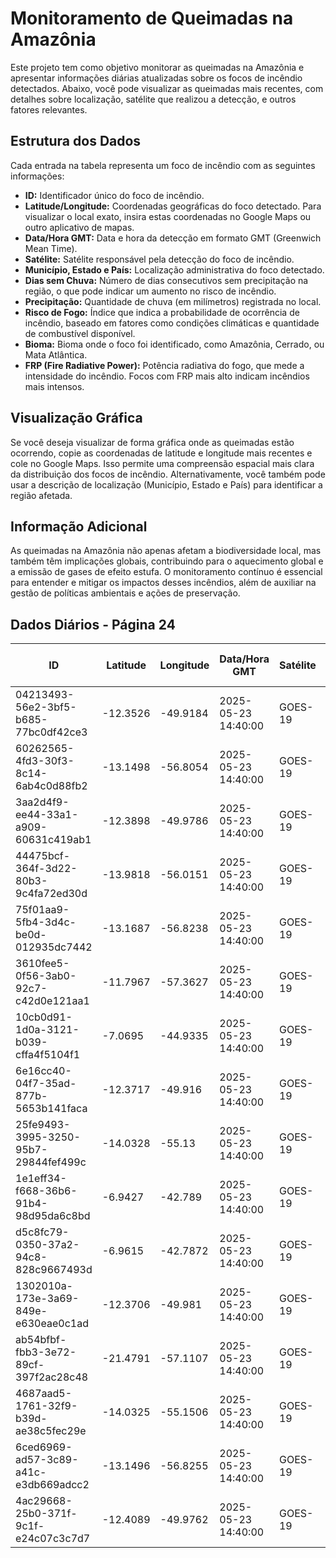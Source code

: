 # Monitoramento de Queimadas na Amazônia

Este projeto tem como objetivo monitorar as queimadas na Amazônia e apresentar informações diárias atualizadas sobre os focos de incêndio detectados. Abaixo, você pode visualizar as queimadas mais recentes, com detalhes sobre localização, satélite que realizou a detecção, e outros fatores relevantes.

## Estrutura dos Dados

Cada entrada na tabela representa um foco de incêndio com as seguintes informações:

- **ID:** Identificador único do foco de incêndio.
- **Latitude/Longitude:** Coordenadas geográficas do foco detectado. Para visualizar o local exato, insira estas coordenadas no Google Maps ou outro aplicativo de mapas.
- **Data/Hora GMT:** Data e hora da detecção em formato GMT (Greenwich Mean Time).
- **Satélite:** Satélite responsável pela detecção do foco de incêndio.
- **Município, Estado e País:** Localização administrativa do foco detectado.
- **Dias sem Chuva:** Número de dias consecutivos sem precipitação na região, o que pode indicar um aumento no risco de incêndio.
- **Precipitação:** Quantidade de chuva (em milímetros) registrada no local.
- **Risco de Fogo:** Índice que indica a probabilidade de ocorrência de incêndio, baseado em fatores como condições climáticas e quantidade de combustível disponível.
- **Bioma:** Bioma onde o foco foi identificado, como Amazônia, Cerrado, ou Mata Atlântica.
- **FRP (Fire Radiative Power):** Potência radiativa do fogo, que mede a intensidade do incêndio. Focos com FRP mais alto indicam incêndios mais intensos.

## Visualização Gráfica

Se você deseja visualizar de forma gráfica onde as queimadas estão ocorrendo, copie as coordenadas de latitude e longitude mais recentes e cole no Google Maps. Isso permite uma compreensão espacial mais clara da distribuição dos focos de incêndio. Alternativamente, você também pode usar a descrição de localização (Município, Estado e País) para identificar a região afetada.

## Informação Adicional

As queimadas na Amazônia não apenas afetam a biodiversidade local, mas também têm implicações globais, contribuindo para o aquecimento global e a emissão de gases de efeito estufa. O monitoramento contínuo é essencial para entender e mitigar os impactos desses incêndios, além de auxiliar na gestão de políticas ambientais e ações de preservação.

## Dados Diários - Página 24

| ID | Latitude | Longitude | Data/Hora GMT | Satélite | Município | Estado | País | Município ID | Estado ID | País ID | Dias sem Chuva | Precipitação | Risco de Fogo | Bioma | FRP |
|----|----------|-----------|---------------|----------|-----------|--------|------|--------------|-----------|---------|----------------|--------------|----------------|-------|-----|
| 04213493-56e2-3bf5-b685-77bc0df42ce3 | -12.3526 | -49.9184 | 2025-05-23 14:40:00 | GOES-19 | SANDOLÂNDIA | TOCANTINS | Brasil | 1718840 | 17 | 33 | nan | nan | nan | Cerrado | 200.8 |
| 60262565-4fd3-30f3-8c14-6ab4c0d88fb2 | -13.1498 | -56.8054 | 2025-05-23 14:40:00 | GOES-19 | SÃO JOSÉ DO RIO CLARO | MATO GROSSO | Brasil | 5107305 | 51 | 33 | nan | nan | nan | Amazônia | 106.1 |
| 3aa2d4f9-ee44-33a1-a909-60631c419ab1 | -12.3898 | -49.9786 | 2025-05-23 14:40:00 | GOES-19 | SANDOLÂNDIA | TOCANTINS | Brasil | 1718840 | 17 | 33 | nan | nan | nan | Cerrado | 324.3 |
| 44475bcf-364f-3d22-80b3-9c4fa72ed30d | -13.9818 | -56.0151 | 2025-05-23 14:40:00 | GOES-19 | NOVA MUTUM | MATO GROSSO | Brasil | 5106224 | 51 | 33 | nan | nan | nan | Cerrado | 158.6 |
| 75f01aa9-5fb4-3d4c-be0d-012935dc7442 | -13.1687 | -56.8238 | 2025-05-23 14:40:00 | GOES-19 | SÃO JOSÉ DO RIO CLARO | MATO GROSSO | Brasil | 5107305 | 51 | 33 | nan | nan | nan | Amazônia | 82.4 |
| 3610fee5-0f56-3ab0-92c7-c42d0e121aa1 | -11.7967 | -57.3627 | 2025-05-23 14:40:00 | GOES-19 | NOVA MARINGÁ | MATO GROSSO | Brasil | 5108907 | 51 | 33 | nan | nan | nan | Amazônia | 65.2 |
| 10cb0d91-1d0a-3121-b039-cffa4f5104f1 | -7.0695 | -44.9335 | 2025-05-23 14:40:00 | GOES-19 | SÃO FÉLIX DE BALSAS | MARANHÃO | Brasil | 2110807 | 21 | 33 | nan | nan | nan | Cerrado | 76.9 |
| 6e16cc40-04f7-35ad-877b-5653b141faca | -12.3717 | -49.916 | 2025-05-23 14:40:00 | GOES-19 | SANDOLÂNDIA | TOCANTINS | Brasil | 1718840 | 17 | 33 | nan | nan | nan | Cerrado | 115.8 |
| 25fe9493-3995-3250-95b7-29844fef499c | -14.0328 | -55.13 | 2025-05-23 14:40:00 | GOES-19 | SANTA RITA DO TRIVELATO | MATO GROSSO | Brasil | 5107768 | 51 | 33 | nan | nan | nan | Cerrado | 80.1 |
| 1e1eff34-f668-36b6-91b4-98d95da6c8bd | -6.9427 | -42.789 | 2025-05-23 14:40:00 | GOES-19 | NAZARÉ DO PIAUÍ | PIAUÍ | Brasil | 2206704 | 22 | 33 | nan | nan | nan | Caatinga | 178.4 |
| d5c8fc79-0350-37a2-94c8-828c9667493d | -6.9615 | -42.7872 | 2025-05-23 14:40:00 | GOES-19 | NAZARÉ DO PIAUÍ | PIAUÍ | Brasil | 2206704 | 22 | 33 | nan | nan | nan | Caatinga | 117.0 |
| 1302010a-173e-3a69-849e-e630eae0c1ad | -12.3706 | -49.981 | 2025-05-23 14:40:00 | GOES-19 | SANDOLÂNDIA | TOCANTINS | Brasil | 1718840 | 17 | 33 | nan | nan | nan | Cerrado | 168.4 |
| ab54bfbf-fbb3-3e72-89cf-397f2ac28c48 | -21.4791 | -57.1107 | 2025-05-23 14:40:00 | GOES-19 | PORTO MURTINHO | MATO GROSSO DO SUL | Brasil | 5006903 | 50 | 33 | nan | nan | nan | Cerrado | 111.3 |
| 4687aad5-1761-32f9-b39d-ae38c5fec29e | -14.0325 | -55.1506 | 2025-05-23 14:40:00 | GOES-19 | SANTA RITA DO TRIVELATO | MATO GROSSO | Brasil | 5107768 | 51 | 33 | nan | nan | nan | Cerrado | 65.6 |
| 6ced6969-ad57-3c89-a41c-e3db669adcc2 | -13.1496 | -56.8255 | 2025-05-23 14:40:00 | GOES-19 | SÃO JOSÉ DO RIO CLARO | MATO GROSSO | Brasil | 5107305 | 51 | 33 | nan | nan | nan | Amazônia | 115.7 |
| 4ac29668-25b0-371f-9c1f-e24c07c3c7d7 | -12.4089 | -49.9762 | 2025-05-23 14:40:00 | GOES-19 | SANDOLÂNDIA | TOCANTINS | Brasil | 1718840 | 17 | 33 | nan | nan | nan | Cerrado | 416.8 |


